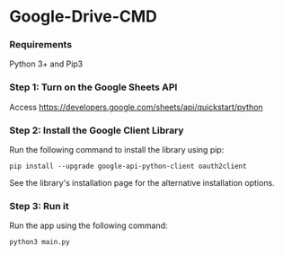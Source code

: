 # Google-Drive-CMD

### Requirements
Python 3+ and Pip3

### Step 1: Turn on the Google Sheets API
Access https://developers.google.com/sheets/api/quickstart/python

### Step 2: Install the Google Client Library
Run the following command to install the library using pip:

```shell
pip install --upgrade google-api-python-client oauth2client
```

See the library's installation page for the alternative installation options.


### Step 3: Run it
Run the app using the following command:

```python
python3 main.py
